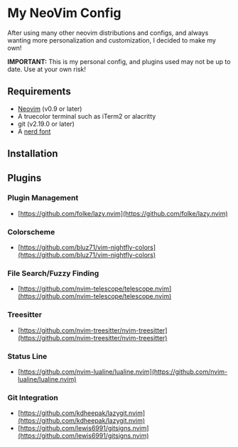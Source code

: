 
# My NeoVim Config

After using many other neovim distributions and configs, and always wanting more personalization and customization, I decided to make my own!

**IMPORTANT:** This is my personal config, and plugins used may not be up to date. Use at your own risk!

## Requirements

- [Neovim](https://github.com/neovim/neovim) (v0.9 or later)
- A truecolor terminal such as iTerm2 or alacritty
- git (v2.19.0 or later)
- A [nerd font](https://www.nerdfonts.com)

## Installation

## Plugins

### Plugin Management

- [https://github.com/folke/lazy.nvim](https://github.com/folke/lazy.nvim)

### Colorscheme

- [https://github.com/bluz71/vim-nightfly-colors](https://github.com/bluz71/vim-nightfly-colors)

### File Search/Fuzzy Finding

- [https://github.com/nvim-telescope/telescope.nvim](https://github.com/nvim-telescope/telescope.nvim)

### Treesitter

- [https://github.com/nvim-treesitter/nvim-treesitter](https://github.com/nvim-treesitter/nvim-treesitter)

### Status Line

- [https://github.com/nvim-lualine/lualine.nvim](https://github.com/nvim-lualine/lualine.nvim)

### Git Integration

- [https://github.com/kdheepak/lazygit.nvim](https://github.com/kdheepak/lazygit.nvim)
- [https://github.com/lewis6991/gitsigns.nvim](https://github.com/lewis6991/gitsigns.nvim)
